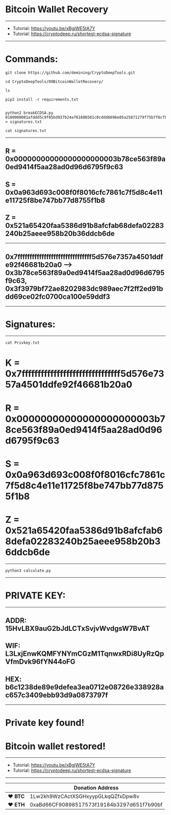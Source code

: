 # Bitcoin Wallet Recovery

---

* Tutorial: https://youtu.be/xBgjWE5tA7Y
* Tutorial: https://cryptodeep.ru/shortest-ecdsa-signature

---

# Commands:

    git clone https://github.com/demining/CryptoDeepTools.git

    cd CryptoDeepTools/09BitcoinWalletRecovery/

    ls

    pip2 install -r requirements.txt

   
    python2 breakECDSA.py 0100000001afddd5c9f05bd937b24a761606581c0cddd6696e05a25871279f75b7f6cf891f250000005f3c303902153b78ce563f89a0ed9414f5aa28ad0d96d6795f9c6302200a963d693c008f0f8016cfc7861c7f5d8c4e11e11725f8be747bb77d8755f1b8012103151033d660dc0ef657f379065cab49932ce4fb626d92e50d4194e026328af853ffffffff010000000000000000016a00000000 > signatures.txt
    
    cat signatures.txt

---
 
##   R = 0x00000000000000000000003b78ce563f89a0ed9414f5aa28ad0d96d6795f9c63
##   S = 0x0a963d693c008f0f8016cfc7861c7f5d8c4e11e11725f8be747bb77d8755f1b8
##   Z = 0x521a65420faa5386d91b8afcfab68defa02283240b25aeee958b20b36ddcb6de    

---

##   0x7fffffffffffffffffffffffffffffff5d576e7357a4501ddfe92f46681b20a0 --> 0x3b78ce563f89a0ed9414f5aa28ad0d96d6795f9c63, 0x3f3979bf72ae8202983dc989aec7f2ff2ed91bdd69ce02fc0700ca100e59ddf3

---

#   Signatures:

---

    cat Privkey.txt
    
#   K = 0x7fffffffffffffffffffffffffffffff5d576e7357a4501ddfe92f46681b20a0
#   R = 0x00000000000000000000003b78ce563f89a0ed9414f5aa28ad0d96d6795f9c63
#   S = 0x0a963d693c008f0f8016cfc7861c7f5d8c4e11e11725f8be747bb77d8755f1b8
#   Z = 0x521a65420faa5386d91b8afcfab68defa02283240b25aeee958b20b36ddcb6de

---

    python3 calculate.py

---

# PRIVATE KEY:

---

##   ADDR: 15HvLBX9auG2bJdLCTxSvjvWvdgsW7BvAT
##   WIF:  L3LxjEnwKQMFYNYmCGzM1TqnwxRDi8UyRzQpVfmDvk96fYN44oFG
##   HEX:  b6c1238de89e9defea3ea0712e08726e338928ac657c3409ebb93d9a0873797f 


---

# Private key found!
# Bitcoin wallet restored!

---

* Tutorial: https://youtu.be/xBgjWE5tA7Y
* Tutorial: https://cryptodeep.ru/shortest-ecdsa-signature

---







|  | Donation Address |
| --- | --- |
| ♥ __BTC__ | 1Lw2kh9WzCActXSGHxyypGLkqQZfxDpw8v |
| ♥ __ETH__ | 0xaBd66CF90898517573f19184b3297d651f7b90bf |
